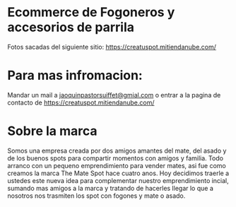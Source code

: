 # Ecommerce de Fogoneros y accesorios de parrila

Fotos sacadas del siguiente sitio: https://creatuspot.mitiendanube.com/

# Para mas infromacion:

Mandar un mail a jaoquinpastorsuiffet@gmial.com o entrar a la pagina de contacto de https://creatuspot.mitiendanube.com/

# Sobre la marca

Somos una empresa creada por dos amigos amantes del mate, del asado y de los buenos spots para compartir momentos con amigos y familia. Todo arranco con un pequeno emprendimiento para vender mates, asi fue como creamos la marca The Mate Spot hace cuatro anos. Hoy decidimos traerle a ustedes este nueva idea para complementar nuestro emprendimiento incial, sumando mas amigos a la marca y tratando de hacerles llegar lo que a nosotros nos trasmiten los spot con fogones y mate o asado.
